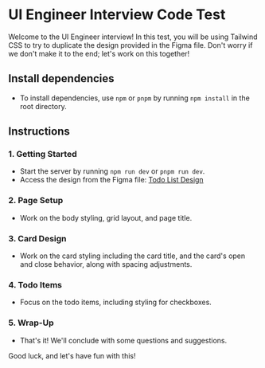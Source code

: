 # UI Engineer Interview Code Test

Welcome to the UI Engineer interview! In this test, you will be using Tailwind CSS to try to duplicate the design provided in the Figma file. Don't worry if we don't make it to the end; let's work on this together!

## Install dependencies
- To install dependencies, use `npm` or `pnpm` by running `npm install` in the root directory.

## Instructions

### 1. Getting Started
- Start the server by running `npm run dev` or `pnpm run dev`.
- Access the design from the Figma file: [Todo List Design](https://www.figma.com/file/cV5HiOQ71s38YXDmSaS6pj/Todo-List)

### 2. Page Setup
- Work on the body styling, grid layout, and page title.

### 3. Card Design
- Work on the card styling including the card title, and the card's open and close behavior, along with spacing adjustments.

### 4. Todo Items
- Focus on the todo items, including styling for checkboxes.

### 5. Wrap-Up
- That's it! We'll conclude with some questions and suggestions.

Good luck, and let's have fun with this!
